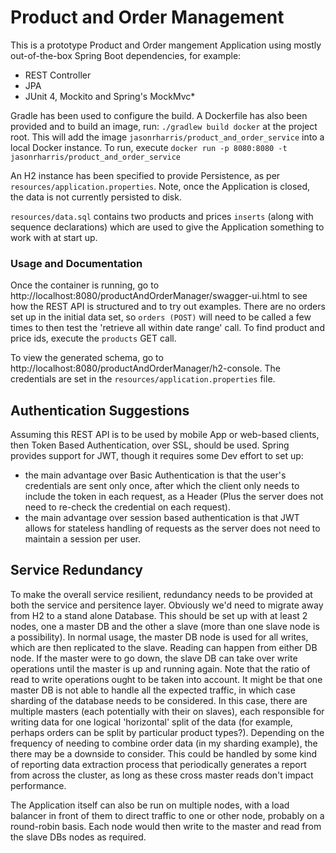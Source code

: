 # Product and Order Management
This is a prototype Product and Order mangement Application using mostly out-of-the-box Spring Boot dependencies, for example:
- REST Controller
- JPA
- JUnit 4, Mockito and Spring's  MockMvc*

Gradle has been used to configure the build. A Dockerfile has also been provided and to build an image, run:
`./gradlew build docker` at the project root. This will add the image `jasonrharris/product_and_order_service` into a local Docker instance. To run, execute `docker run -p 8080:8080 -t jasonrharris/product_and_order_service`

An H2 instance has been specified to provide Persistence, as per `resources/application.properties`. Note, once the Application is closed, the data is not currently persisted to disk.

`resources/data.sql` contains two products and prices `inserts` (along with sequence declarations) which are used to give the Application something to work with at start up.

### Usage and Documentation

Once the container is running, go to http://localhost:8080/productAndOrderManager/swagger-ui.html to see how the REST API is structured and to try out examples. There are no orders set up in the initial data set, so `orders (POST)` will need to be called a few times to then test the 'retrieve all within date range' call. To find product and price ids, execute the `products` GET call.

To view the generated schema, go to http://localhost:8080/productAndOrderManager/h2-console. The credentials are set in the `resources/application.properties` file.

## Authentication Suggestions
Assuming this REST API is to be used by mobile App or web-based clients, then Token Based Authentication, over SSL, should be used. Spring provides support for JWT, though it requires some Dev effort to set up:
- the main advantage over Basic Authentication is that the user's credentials are sent only once, after which the client only needs to include the token in each request, as a Header (Plus the server does not need to re-check the credential on each request). 
- the main advantage over session based authentication is that JWT allows for stateless handling of requests as the server does not need to maintain a session per user.

## Service Redundancy
To make the overall service resilient, redundancy needs to be provided at both the service and persitence layer. Obviously we'd need to migrate away from H2 to a stand alone Database. This should be set up with at least 2 nodes, one a master DB and the other a slave (more than one slave node is a possibility). In normal usage, the master DB node is used for all writes, which are then replicated to the slave. Reading can happen from either DB node. If the master were to go down, the slave DB can take over write operations until the master is up and running again. Note that the ratio of read to write operations ought to be taken into account. It might be that one master DB is not able to handle all the expected traffic, in which case sharding of the database needs to be considered. In this case, there are multiple masters (each potentially with their on slaves), each responsible for writing data for one logical 'horizontal' split of the data (for example, perhaps orders can be split by particular product types?). Depending on the frequency of needing to combine order data (in my sharding example), the there may be a downside to consider. This could be handled by some kind of reporting data extraction process that periodically generates a report from across the cluster, as long as these cross master reads don't impact performance.

The Application itself can also be run on multiple nodes, with a load balancer in front of them to direct traffic to one or other node, probably on a round-robin basis. Each node would then write to the master and read from the slave DBs nodes as required.
